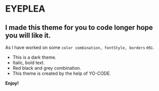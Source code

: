 # EYEPLEA
## I made this theme for you to code longer hope you will like it.
As I have worked on some `color combination, fontStyle, borders` etc.

* This is a dark theme.
* Italic, bold text.
* Red black and grey combination.
* This theme is created by the help of YO-CODE.

**Enjoy!**
